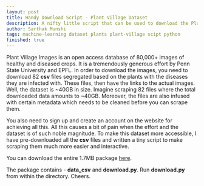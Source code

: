 ```yaml
---
layout: post
title: Handy Download Script - Plant Village Dataset
description: A nifty little script that can be used to download the Plant Village dataset.
author: Sarthak Munshi
tags: machine-learning dataset plants plant-village scipt python
finished: true
---
```


Plant Village Images is an open access database of 80,000+ images of healthy and diseased crops. It is a tremendously generous effort by Penn State University and EPFL. 
In order to download the images, you need to download 82 **csv** files segregated based on the plants with the diseases they are infected with. These files, then have the links to the actual images. 
Well, the dataset is ~40GB in size. Imagine scraping 82 files where the total downloaded data amounts to ~40GB.
Moreover, the files are also infused with certain metadata which needs to be cleaned before you can scrape them.

You also need to sign up and create an account on the website for achieving all this. All this causes a bit of pain when the effort and the dataset is of such noble magnitude.
To make this dataset more accessible, I have pre-downloaded all the **csv** files and written a tiny script to make scraping them much more easier and interactive.

You can download the entire 1.7MB package <a href="https://drive.google.com/file/d/0BwrR3ZPLVYhkWmxSQTdHY3NPbU0/view">here</a>.

The package contains - **data_csv** and **download.py**. Run **download.py** from within the directory. Cheers.


